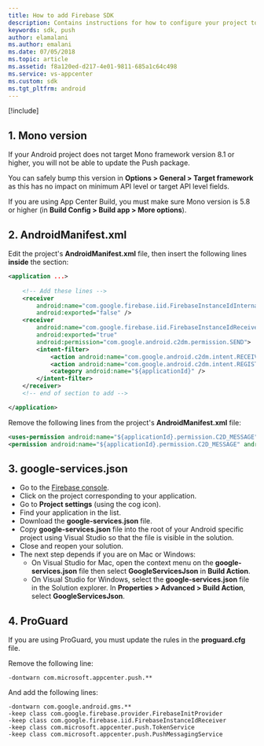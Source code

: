 ```yaml
---
title: How to add Firebase SDK
description: Contains instructions for how to configure your project to use Firebase Cloud Messaging
keywords: sdk, push
author: elamalani
ms.author: emalani
ms.date: 07/05/2018
ms.topic: article
ms.assetid: f8a120ed-d217-4e01-9811-685a1c64c498
ms.service: vs-appcenter
ms.custom: sdk
ms.tgt_pltfrm: android
---
```


[!include[](introduction-android.md)]

## 1. Mono version

If your Android project does not target Mono framework version 8.1 or higher, you will not be able to update the Push package.

You can safely bump this version in **Options > General > Target framework** as this has no impact on minimum API level or target API level fields.

If you are using App Center Build, you must make sure Mono version is 5.8 or higher (in **Build Config > Build app > More options**).

## 2. AndroidManifest.xml

Edit the project's **AndroidManifest.xml** file, then insert the following lines **inside** the <application> section:

```xml
<application ...>
    
    <!-- Add these lines -->
    <receiver
        android:name="com.google.firebase.iid.FirebaseInstanceIdInternalReceiver"
        android:exported="false" />
    <receiver
        android:name="com.google.firebase.iid.FirebaseInstanceIdReceiver"
        android:exported="true"
        android:permission="com.google.android.c2dm.permission.SEND">
        <intent-filter>
            <action android:name="com.google.android.c2dm.intent.RECEIVE" />
            <action android:name="com.google.android.c2dm.intent.REGISTRATION" />
            <category android:name="${applicationId}" />
        </intent-filter>
    </receiver>
    <!-- end of section to add -->

</application>
```

Remove the following lines from the project's **AndroidManifest.xml** file:

```xml
<uses-permission android:name="${applicationId}.permission.C2D_MESSAGE" />
<permission android:name="${applicationId}.permission.C2D_MESSAGE" android:protectionLevel="signature" />
```

## 3. google-services.json

* Go to the [Firebase console](https://console.firebase.google.com/).
* Click on the project corresponding to your application.
* Go to **Project settings** (using the cog icon).
* Find your application in the list.
* Download the **google-services.json** file.
* Copy **google-services.json** file into the root of your Android specific project using Visual Studio so that the file is visible in the solution.
* Close and reopen your solution.
* The next step depends if you are on Mac or Windows:
    * On Visual Studio for Mac, open the context menu on the **google-services.json** file then select **GoogleServicesJson** in **Build Action**.
    * On Visual Studio for Windows, select the **google-services.json** file in the Solution explorer. In **Properties > Advanced > Build Action**, select **GoogleServicesJson**.

## 4. ProGuard

If you are using ProGuard, you must update the rules in the **proguard.cfg** file.

Remove the following line:

```
-dontwarn com.microsoft.appcenter.push.**
```

And add the following lines:

```
-dontwarn com.google.android.gms.**
-keep class com.google.firebase.provider.FirebaseInitProvider
-keep class com.google.firebase.iid.FirebaseInstanceIdReceiver
-keep class com.microsoft.appcenter.push.TokenService
-keep class com.microsoft.appcenter.push.PushMessagingService
```

